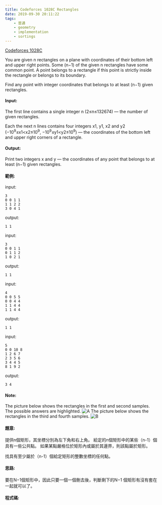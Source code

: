 ```yaml
---
title: Codeforces 1028C Rectangles
date: 2019-09-30 20:11:22
tags:
    - 普通
    - geometry
    - implementation
    - sortings
---
```

[Codeforces 1028C](https://codeforces.com/problemset/problem/1028/C)
<!-- more -->
You are given n rectangles on a plane with coordinates of their bottom left and upper right points. Some (n−1) of the given n rectangles have some common point. A point belongs to a rectangle if this point is strictly inside the rectangle or belongs to its boundary.

Find any point with integer coordinates that belongs to at least (n−1) given rectangles.

#### Input:
The first line contains a single integer n (2≤n≤132674) — the number of given rectangles.

Each the next n lines contains four integers x1, y1, x2 and y2 (−10<sup>9</sup>≤x1<x2≤10<sup>9</sup>, −10<sup>9</sup>≤y1<y2≤10<sup>9</sup>) — the coordinates of the bottom left and upper right corners of a rectangle.
#### Output:
Print two integers x and y — the coordinates of any point that belongs to at least (n−1) given rectangles.
#### 範例:
input:
```
3
0 0 1 1
1 1 2 2
3 0 4 1
```
output:
```
1 1
```
input:
```
3
0 0 1 1
0 1 1 2
1 0 2 1
```
output:
```
1 1
```
input:
```
4
0 0 5 5
0 0 4 4
1 1 4 4
1 1 4 4
```
output:
```
1 1
```
input:
```
5
0 0 10 8
1 2 6 7
2 3 5 6
3 4 4 5
8 1 9 2
```
output:
```
3 4
```
#### Note:
The picture below shows the rectangles in the first and second samples. The possible answers are highlighted.
![A](A.PNG)
The picture below shows the rectangles in the third and fourth samples.
![B](B.PNG)
#### 題意:
提供n個矩形，其坐標分別為左下角和右上角。 給定的n個矩形中的某些（n-1）個具有一些公共點。 如果某點嚴格位於矩形內或屬於其邊界，則該點屬於矩形。

找具有至少屬於（n-1）個給定矩形的整數坐標的任何點。
#### 思路:
要在N−1個矩形中，因此只要一個一個刪去後，判斷剩下的N−1 個矩形有沒有套在一起就可以了。

#### 程式碼:
<script src="https://gist.github.com/Daviswww/9bd6c597f308d42107b1326c4e318330.js"></script>

